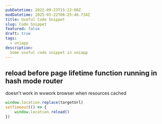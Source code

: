 ```yaml
---
pubDatetime: 2022-09-23T15:22:00Z
modDatetime: 2025-03-22T06:25:46.734Z
title: Useful Code Snippet
slug: Code Snippet
featured: false
draft: true
tags:
  - uniapp
description:
  Some useful code snippet in uniapp
---
```


## reload before page lifetime function running in hash mode router

doesn't work in wxwork browser when resources cached
```javascript
window.location.replace(targetUrl)
setTimeout(() => {
    window.location.reload()
})
```

